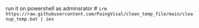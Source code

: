 run it on powershell as adminsrator # ```irm https://raw.githubusercontent.com/PaingVisal/clean_temp_file/main/cleanup_temp.bat | iex```
